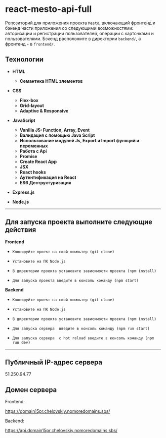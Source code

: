 # react-mesto-api-full
Репозиторий для приложения проекта `Mesto`, включающий фронтенд и бэкенд части приложения со следующими возможностями: авторизации и регистрации пользователей, операции с карточками и пользователями. Бэкенд расположите в директории `backend/`, а фронтенд - в `frontend/`.

**<h2>Технологии</h2>**

* **HTML**
  * **Семантика HTML элементов**

* **CSS**
  * **Flex-box**
  * **Grid-layout**
  * **Adaptive & Responsive**

* **JavaScript**
  * **Vanilla JS: Function, Array, Event**
  * **Валидация с помощью Java Script**
  * **Использование модулей Js, Export и Import функций и переменных**
  * **Работа с Api**
  * **Promise**
  * **Create React App**
  * **JSX**
  * **React hooks**
  * **Аутентификация на React**
  * **ES6 Деструктуризация**


 *  **Express.js**

 * **Node.js**

---

**<h2>Для запуска проекта выполните следующие действия</h2>**

**Frontend**
-     Клонируйте проект на свой компьтер (git clone)
-     Установите на ПК Node.js
-     В директории проекта установите зависимости проекта (npm install)
-     Для запуска проекта введите в консоль команду (npm start)

**Backend**
-     Клонируйте проект на свой компьтер (git clone)
-     Установите на ПК Node.js
-     В директории проекта установите зависимости проекта (npm install)
-     Для запуска сервера  введите в консоль команду (npm run start)
-     Для запуска сервера  с hot reload введите в консоль команду (npm run dev)
---
  
## Публичный IP-адрес сервера

51.250.94.77

## Домен сервера

Frontend:

https://domain15pr.chelovskiy.nomoredomains.sbs/ 

Backend:

https://api.domain15pr.chelovskiy.nomoredomains.sbs/ 

